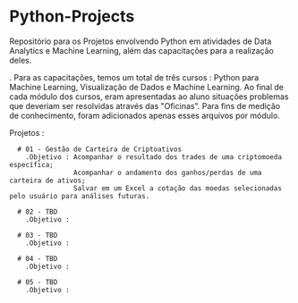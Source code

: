 # Python-Projects
Repositório para os Projetos envolvendo Python em atividades de Data Analytics e Machine Learning, além das capacitações para a realização deles.

  . Para as capacitações, temos um total de três cursos : Python para Machine Learning, Visualização de Dados e Machine Learning. Ao final de cada módulo dos cursos, eram apresentadas ao aluno situações problemas que deveriam ser resolvidas através das "Oficinas". Para fins de medição de conhecimento, foram adicionados apenas esses arquivos por módulo.
  
  Projetos :
  
      # 01 - Gestão de Carteira de Criptoativos 
        .Objetivo : Acompanhar o resultado dos trades de uma criptomoeda específica;
                    Acompanhar o andamento dos ganhos/perdas de uma carteira de ativos; 
                    Salvar em um Excel a cotação das moedas selecionadas pelo usuário para análises futuras.
        
      # 02 - TBD
        .Objetivo :
        
      # 03 - TBD
        .Objetivo :
        
      # 04 - TBD
        .Objetivo :
        
      # 05 - TBD
        .Objetivo : 
